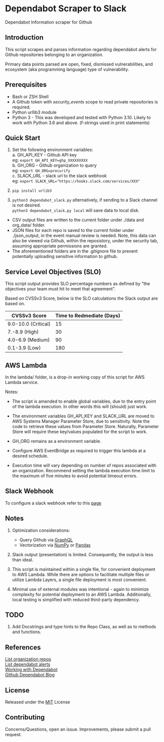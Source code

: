 # Dependabot Scraper to Slack

Dependabot Information scraper for Github


## Introduction

This script scrapes and parses information regarding
dependabot alerts for Github repositories belonging to an organization.

Primary data points parsed are open, fixed, dismissed vulnerabilities, and
ecosystem (aka programming language) type of vulnerability.


## Prerequisites

* Bash or ZSH Shell
* A Github token with _security_events_ scope to read private repositories is
required.
* Python urllib3 module
* Python 3 - This was developed and tested with Python 3.10.  Likely to work
with Python 3.6 and above.  (f-strings used in print statements)


## Quick Start

1. Set the following environment variables:\
    a. GH_API_KEY - Github API key\
        eg: ```export GH_API_KEY=ghp_XXXXXXXXX```\
    b. GH_ORG - Github organization to query\
        eg: ```export GH_ORG=procurify```\
    c. SLACK_URL - slack url to the slack webhook\
        eg: ```export SLACK_URL="https://hooks.slack.com/services/XXX"```

2. ```pip install urlib3```

3. ```python3 dependabot_slack.py``` alternatively, if sending to a Slack
channel is not desired.\
```python3 dependabot_slack.py local``` will save data to local disk.

* CSV output files are written to the current folder under ./data and
org_data/ folder.
* JSON files for each repo is saved to the current folder under ./json_output,
in the event manual review is needed.  Note, this data can also be viewed via
Github, within the reposistory, under the security tab, assuming appropriate
permissions are granted.
* The aforementioned folders are in the .gitignore file to prevent potentially
uploading sensitive information to github.


## Service Level Objectives (SLO)

This script output provides SLO percentage numbers as defined by "the
objectives your team must hit to meet that agreement".

Based on CVSSv3 Score, below is the SLO calculations the Slack output
are based on.

| CVSSv3 Score   | Time to Redmediate (Days) |
|---|---|
| 9.0-10.0 (Critical)  | 15  |
| 7.-8.9 (High)  | 30  |
| 4.0-6.9 (Medium)  | 90  |
| 0.1-3.9 (Low)  | 180  |


## AWS Lambda

In the lambda/ folder, is a drop-in working copy of this script for
AWS Lambda service.

Notes:

* The script is amended to enable global variables, due to the entry point
of the lambda execution.  In other words this will (should) just work.

* The environment variables GH_API_KEY and SLACK_URL are moved to AWS Systems
Manager Parameter Store, due to sensitivity.  Note the code to
retrieve these values from Parameter Store.  Naturally, Parameter Store will
require these key/values populated for the script to work.

* GH_ORG remains as a environment variable.

* Configure AWS EventBridge as required to trigger this lambda at a
desired schedule.

* Execution time will vary depending on number of repos associated with an
organization.  Recommend setting the lambda execution time limit to the maximum
of five minutes to avoid potential timeout errors.


## Slack Webhook

To configure a slack webhook refer to this [page](https://api.slack.com/messaging/webhooks)


## Notes

1. Optimization considerations:
    * Query Github via [GraphQL](https://github.blog/changelog/2022-06-29-dependabot-alerts-dependency-scope-filter-via-graphql-api/)
    * Vectorization via [NumPy](https://numpy.org/) or [Pandas](https://pandas.pydata.org/)

2. Slack output (presentation) is limited.  Consequently, the output is less
   than ideal.

3. This script is maintained within a single file, for convenient
   deployment to AWS Lambda.  While there are options to facilitate multiple
   files or utilize Lambda Layers, a single file deployment is most convenient.

4. Minimal use of external modules was intentional - again to minimize
   complexity for potential deployment to an AWS Lambda.  Additionally, local
   testing is simplified with reduced third-party dependency.


## TODO

1. Add Docstrings and type hints to the Repo Class, as well as to methods and
functions.


## References

[List organization repos](https://docs.github.com/en/rest/repos/repos#list-organization-repositories)\
[List dependabot alerts](https://docs.github.com/en/rest/dependabot/alerts#list-dependabot-alerts-for-a-repository)\
[Working with Dependabot](https://docs.github.com/en/code-security/dependabot/working-with-dependabot)\
[Github Dependabot Blog](https://github.blog/2020-06-01-keep-all-your-packages-up-to-date-with-dependabot/)


## License

Released under the [MIT](https://opensource.org/licenses/MIT) License


## Contributing

Concerns/Questions, open an issue.  Improvements, please submit a pull request.
